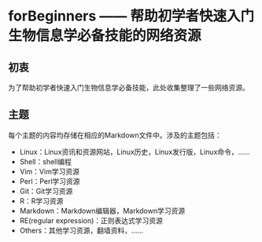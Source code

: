 # forBeginners —— 帮助初学者快速入门生物信息学必备技能的网络资源

## 初衷
为了帮助初学者快速入门生物信息学必备技能，此处收集整理了一些网络资源。

## 主题
每个主题的内容均存储在相应的Markdown文件中。涉及的主题包括：
* Linux：Linux资讯和资源网站，Linux历史，Linux发行版，Linux命令，……
* Shell：shell编程
* Vim：Vim学习资源
* Perl：Perl学习资源
* Git：Git学习资源
* R：R学习资源
* Markdown：Markdown编辑器，Markdown学习资源
* RE(regular expression)：正则表达式学习资源
* Others：其他学习资源，翻墙资料，……
